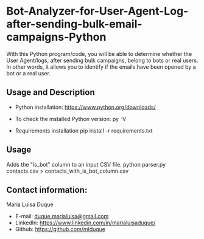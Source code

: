 # Bot-Analyzer-for-User-Agent-Log-after-sending-bulk-email-campaigns-Python
With this Python program/code, you will be able to determine whether the User Agent/logs, after sending bulk campaigns, belong to bots or real users. In other words, it allows you to identify if the emails have been opened by a bot or a real user.

## Usage and Description
- Python installation:
https://www.python.org/downloads/

- To check the installed Python version: py -V

- Requirements installation
pip install -r requirements.txt

## Usage
Adds the "is_bot" column to an input CSV file.
python parser.py contacts.csv > contacts_with_is_bot_column.csv

## Contact information:

Maria Luisa Duque
- E-mail: duque.marialuisa@gmail.com
- LinkedIn: https://www.linkedin.com/in/marialuisaduque/
- Github: https://github.com/mlduque
